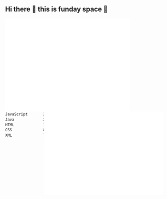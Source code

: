 ## Hi there 👋 this is funday space 🚀

<img align="left" width="400" alt="🌞" src="https://raw.githubusercontent.com/fhasnur/fhasnur/master/general.svg?token=ATQS65TR7ETTG5RLJUDIDBLBN34HE">
<img align="right" width="380" alt="🌞" src="https://raw.githubusercontent.com/fhasnur/fhasnur/master/statistics.svg?token=ATQS65TR7ETTG5RLJUDIDBLBN34HE">

<br><br><br><br><br><br><br><br><br><br><br><br><br><br>

<!--START_SECTION:waka-->

```txt
JavaScript       207 hrs         ██████████████████▒░░░░░░   73.63 %
Java             29 hrs 19 mins  ██▓░░░░░░░░░░░░░░░░░░░░░░   10.43 %
HTML             14 hrs 30 mins  █▒░░░░░░░░░░░░░░░░░░░░░░░   05.16 %
CSS              8 hrs 8 mins    ▓░░░░░░░░░░░░░░░░░░░░░░░░   02.90 %
XML              7 hrs 41 mins   ▓░░░░░░░░░░░░░░░░░░░░░░░░   02.73 %
```

<!--END_SECTION:waka-->
